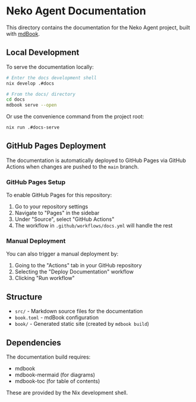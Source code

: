 # Neko Agent Documentation

This directory contains the documentation for the Neko Agent project, built with [mdBook](https://rust-lang.github.io/mdBook/).

## Local Development

To serve the documentation locally:

```bash
# Enter the docs development shell
nix develop .#docs

# From the docs/ directory
cd docs
mdbook serve --open
```

Or use the convenience command from the project root:

```bash
nix run .#docs-serve
```

## GitHub Pages Deployment

The documentation is automatically deployed to GitHub Pages via GitHub Actions when changes are pushed to the `main` branch.

### GitHub Pages Setup

To enable GitHub Pages for this repository:

1. Go to your repository settings
2. Navigate to "Pages" in the sidebar
3. Under "Source", select "GitHub Actions"
4. The workflow in `.github/workflows/docs.yml` will handle the rest

### Manual Deployment

You can also trigger a manual deployment by:

1. Going to the "Actions" tab in your GitHub repository
2. Selecting the "Deploy Documentation" workflow
3. Clicking "Run workflow"

## Structure

- `src/` - Markdown source files for the documentation
- `book.toml` - mdBook configuration
- `book/` - Generated static site (created by `mdbook build`)

## Dependencies

The documentation build requires:
- mdbook
- mdbook-mermaid (for diagrams)
- mdbook-toc (for table of contents)

These are provided by the Nix development shell.
